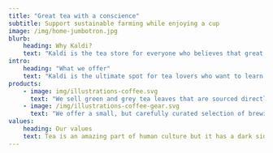 ```yaml
---
title: "Great tea with a conscience"
subtitle: Support sustainable farming while enjoying a cup
image: /img/home-jumbotron.jpg
blurb:
    heading: Why Kaldi?
    text: "Kaldi is the tea store for everyone who believes that great tea shouldn't just taste good, it should do good too. We source all of our tea leafs directly from small scale sustainable farmers and make sure part of the profits are reinvested in their communities."
intro:
    heading: "What we offer"
    text: "Kaldi is the ultimate spot for tea lovers who want to learn about their  origin and support the farmers that grew it. We take tea production and brewing seriously and we’re glad to pass that knowledge to anyone."
products:
    - image: img/illustrations-coffee.svg
      text: "We sell green and grey tea leaves that are sourced directly from independent farmers and farm cooperatives. We’re proud to offer a variety of tea leaves grown with great care for the environment and local communities. Check our post or contact us directly for current availability."
    - image: /img/illustrations-coffee-gear.svg
      text: "We offer a small, but carefully curated selection of brewing gear and tools for every taste and experience level. No matter if you roast your own tea leaves or just bought your first french press, you’ll find a gadget to fall in love with in our shop."
values:
    heading: Our values
    text: Tea is an amazing part of human culture but it has a dark side too – one of colonialism and mindless abuse of natural resources and human lives. We want to turn this around and return the coffee trade to the drink’s exhilarating, empowering and unifying nature.
---
```


